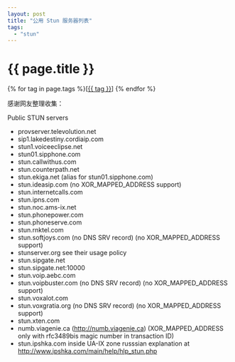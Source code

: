 ```yaml
---
layout: post
title: "公用 Stun 服务器列表"
tags:
  - "stun"
---
```


# {{ page.title }}

<div class="tags">
{% for tag in page.tags %}[<a class="tag" href="/tags.html#{{ tag }}">{{ tag }}</a>] {% endfor %}
</div>



感谢网友整理收集：

Public STUN servers

* provserver.televolution.net
* sip1.lakedestiny.cordiaip.com
* stun1.voiceeclipse.net
* stun01.sipphone.com
* stun.callwithus.com
* stun.counterpath.net
* stun.ekiga.net (alias for stun01.sipphone.com)
* stun.ideasip.com (no XOR_MAPPED_ADDRESS support)
* stun.internetcalls.com
* stun.ipns.com
* stun.noc.ams-ix.net
* stun.phonepower.com
* stun.phoneserve.com
* stun.rnktel.com
* stun.softjoys.com (no DNS SRV record) (no XOR_MAPPED_ADDRESS support)
* stunserver.org see their usage policy
* stun.sipgate.net
* stun.sipgate.net:10000
* stun.voip.aebc.com
* stun.voipbuster.com (no DNS SRV record) (no XOR_MAPPED_ADDRESS support)
* stun.voxalot.com
* stun.voxgratia.org (no DNS SRV record) (no XOR_MAPPED_ADDRESS support)
* stun.xten.com
* numb.viagenie.ca (http://numb.viagenie.ca) (XOR_MAPPED_ADDRESS only with rfc3489bis magic number in transaction ID)
* stun.ipshka.com inside UA-IX zone russsian explanation at http://www.ipshka.com/main/help/hlp_stun.php
